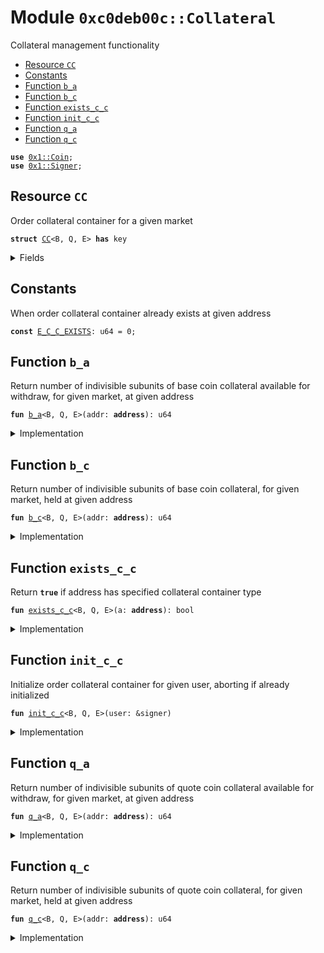 
<a name="0xc0deb00c_Collateral"></a>

# Module `0xc0deb00c::Collateral`

Collateral management functionality


-  [Resource `CC`](#0xc0deb00c_Collateral_CC)
-  [Constants](#@Constants_0)
-  [Function `b_a`](#0xc0deb00c_Collateral_b_a)
-  [Function `b_c`](#0xc0deb00c_Collateral_b_c)
-  [Function `exists_c_c`](#0xc0deb00c_Collateral_exists_c_c)
-  [Function `init_c_c`](#0xc0deb00c_Collateral_init_c_c)
-  [Function `q_a`](#0xc0deb00c_Collateral_q_a)
-  [Function `q_c`](#0xc0deb00c_Collateral_q_c)


<pre><code><b>use</b> <a href="../../../build/AptosFramework/docs/Coin.md#0x1_Coin">0x1::Coin</a>;
<b>use</b> <a href="../../../build/MoveStdlib/docs/Signer.md#0x1_Signer">0x1::Signer</a>;
</code></pre>



<a name="0xc0deb00c_Collateral_CC"></a>

## Resource `CC`

Order collateral container for a given market


<pre><code><b>struct</b> <a href="Collateral.md#0xc0deb00c_Collateral_CC">CC</a>&lt;B, Q, E&gt; <b>has</b> key
</code></pre>



<details>
<summary>Fields</summary>


<dl>
<dt>
<code>b_a: u64</code>
</dt>
<dd>
 Indivisible subunits of base coins available to withdraw
</dd>
<dt>
<code>b_c: <a href="../../../build/AptosFramework/docs/Coin.md#0x1_Coin_Coin">Coin::Coin</a>&lt;B&gt;</code>
</dt>
<dd>
 Base coins held as collateral
</dd>
<dt>
<code>q_a: u64</code>
</dt>
<dd>
 Indivisible subunits of quote coins available to withdraw
</dd>
<dt>
<code>q_c: <a href="../../../build/AptosFramework/docs/Coin.md#0x1_Coin_Coin">Coin::Coin</a>&lt;Q&gt;</code>
</dt>
<dd>
 Quote coins held as collateral
</dd>
</dl>


</details>

<a name="@Constants_0"></a>

## Constants


<a name="0xc0deb00c_Collateral_E_C_C_EXISTS"></a>

When order collateral container already exists at given address


<pre><code><b>const</b> <a href="Collateral.md#0xc0deb00c_Collateral_E_C_C_EXISTS">E_C_C_EXISTS</a>: u64 = 0;
</code></pre>



<a name="0xc0deb00c_Collateral_b_a"></a>

## Function `b_a`

Return number of indivisible subunits of base coin collateral
available for withdraw, for given market, at given address


<pre><code><b>fun</b> <a href="Collateral.md#0xc0deb00c_Collateral_b_a">b_a</a>&lt;B, Q, E&gt;(addr: <b>address</b>): u64
</code></pre>



<details>
<summary>Implementation</summary>


<pre><code><b>fun</b> <a href="Collateral.md#0xc0deb00c_Collateral_b_a">b_a</a>&lt;B, Q, E&gt;(
    addr: <b>address</b>
): u64
<b>acquires</b> <a href="Collateral.md#0xc0deb00c_Collateral_CC">CC</a> {
    <b>borrow_global</b>&lt;<a href="Collateral.md#0xc0deb00c_Collateral_CC">CC</a>&lt;B, Q, E&gt;&gt;(addr).b_a
}
</code></pre>



</details>

<a name="0xc0deb00c_Collateral_b_c"></a>

## Function `b_c`

Return number of indivisible subunits of base coin collateral,
for given market, held at given address


<pre><code><b>fun</b> <a href="Collateral.md#0xc0deb00c_Collateral_b_c">b_c</a>&lt;B, Q, E&gt;(addr: <b>address</b>): u64
</code></pre>



<details>
<summary>Implementation</summary>


<pre><code><b>fun</b> <a href="Collateral.md#0xc0deb00c_Collateral_b_c">b_c</a>&lt;B, Q, E&gt;(
    addr: <b>address</b>
): u64
<b>acquires</b> <a href="Collateral.md#0xc0deb00c_Collateral_CC">CC</a> {
    c_v(&<b>borrow_global</b>&lt;<a href="Collateral.md#0xc0deb00c_Collateral_CC">CC</a>&lt;B, Q, E&gt;&gt;(addr).b_c)
}
</code></pre>



</details>

<a name="0xc0deb00c_Collateral_exists_c_c"></a>

## Function `exists_c_c`

Return <code><b>true</b></code> if address has specified collateral container type


<pre><code><b>fun</b> <a href="Collateral.md#0xc0deb00c_Collateral_exists_c_c">exists_c_c</a>&lt;B, Q, E&gt;(a: <b>address</b>): bool
</code></pre>



<details>
<summary>Implementation</summary>


<pre><code><b>fun</b> <a href="Collateral.md#0xc0deb00c_Collateral_exists_c_c">exists_c_c</a>&lt;B, Q, E&gt;(a: <b>address</b>): bool {<b>exists</b>&lt;<a href="Collateral.md#0xc0deb00c_Collateral_CC">CC</a>&lt;B, Q, E&gt;&gt;(a)}
</code></pre>



</details>

<a name="0xc0deb00c_Collateral_init_c_c"></a>

## Function `init_c_c`

Initialize order collateral container for given user, aborting
if already initialized


<pre><code><b>fun</b> <a href="Collateral.md#0xc0deb00c_Collateral_init_c_c">init_c_c</a>&lt;B, Q, E&gt;(user: &signer)
</code></pre>



<details>
<summary>Implementation</summary>


<pre><code><b>fun</b> <a href="Collateral.md#0xc0deb00c_Collateral_init_c_c">init_c_c</a>&lt;B, Q, E&gt;(
    user: &signer,
) {
    // Assert user does not already have order collateral for market
    <b>assert</b>!(!<a href="Collateral.md#0xc0deb00c_Collateral_exists_c_c">exists_c_c</a>&lt;B, Q, E&gt;(s_a_o(user)), <a href="Collateral.md#0xc0deb00c_Collateral_E_C_C_EXISTS">E_C_C_EXISTS</a>);
    // Pack empty order collateral container
    <b>let</b> o_c = <a href="Collateral.md#0xc0deb00c_Collateral_CC">CC</a>&lt;B, Q, E&gt;{b_c: c_z&lt;B&gt;(), b_a: 0, q_c: c_z&lt;Q&gt;(), q_a: 0};
    <b>move_to</b>&lt;<a href="Collateral.md#0xc0deb00c_Collateral_CC">CC</a>&lt;B, Q, E&gt;&gt;(user, o_c); // Move <b>to</b> user account
}
</code></pre>



</details>

<a name="0xc0deb00c_Collateral_q_a"></a>

## Function `q_a`

Return number of indivisible subunits of quote coin collateral
available for withdraw, for given market, at given address


<pre><code><b>fun</b> <a href="Collateral.md#0xc0deb00c_Collateral_q_a">q_a</a>&lt;B, Q, E&gt;(addr: <b>address</b>): u64
</code></pre>



<details>
<summary>Implementation</summary>


<pre><code><b>fun</b> <a href="Collateral.md#0xc0deb00c_Collateral_q_a">q_a</a>&lt;B, Q, E&gt;(
    addr: <b>address</b>
): u64
<b>acquires</b> <a href="Collateral.md#0xc0deb00c_Collateral_CC">CC</a> {
    <b>borrow_global</b>&lt;<a href="Collateral.md#0xc0deb00c_Collateral_CC">CC</a>&lt;B, Q, E&gt;&gt;(addr).q_a
}
</code></pre>



</details>

<a name="0xc0deb00c_Collateral_q_c"></a>

## Function `q_c`

Return number of indivisible subunits of quote coin collateral,
for given market, held at given address


<pre><code><b>fun</b> <a href="Collateral.md#0xc0deb00c_Collateral_q_c">q_c</a>&lt;B, Q, E&gt;(addr: <b>address</b>): u64
</code></pre>



<details>
<summary>Implementation</summary>


<pre><code><b>fun</b> <a href="Collateral.md#0xc0deb00c_Collateral_q_c">q_c</a>&lt;B, Q, E&gt;(
    addr: <b>address</b>
): u64
<b>acquires</b> <a href="Collateral.md#0xc0deb00c_Collateral_CC">CC</a> {
    c_v(&<b>borrow_global</b>&lt;<a href="Collateral.md#0xc0deb00c_Collateral_CC">CC</a>&lt;B, Q, E&gt;&gt;(addr).q_c)
}
</code></pre>



</details>

